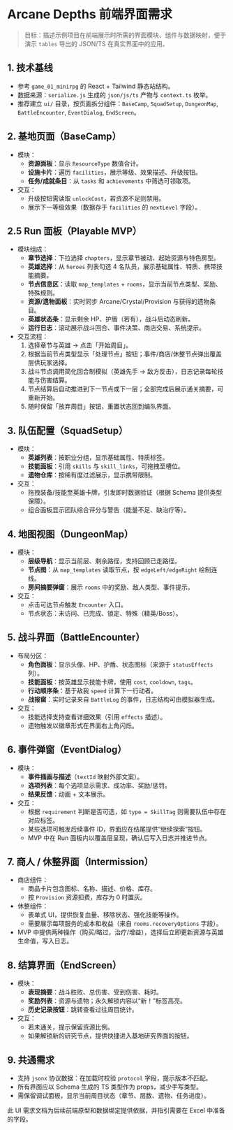 # Arcane Depths 前端界面需求

> 目标：描述示例项目在前端展示时所需的界面模块、组件与数据映射，便于演示 `tables` 导出的 JSON/TS 在真实界面中的应用。

## 1. 技术基线
- 参考 `game_01_minirpg` 的 React + Tailwind 静态站结构。
- 数据来源：`serialize.js` 生成的 `json/js/ts` 产物与 `context.ts` 枚举。
- 推荐建立 `ui/` 目录，按页面拆分组件：`BaseCamp`, `SquadSetup`, `DungeonMap`, `BattleEncounter`, `EventDialog`, `EndScreen`。

## 2. 基地页面（BaseCamp）
- 模块：
  - **资源面板**：显示 `ResourceType` 数值合计。
  - **设施卡片**：遍历 `facilities`，展示等级、效果描述、升级按钮。
  - **任务/成就条目**：从 `tasks` 和 `achievements` 中筛选可领取项。
- 交互：
  - 升级按钮需读取 `unlockCost`，若资源不足则禁用。
  - 展示下一等级效果（数据存于 `facilities` 的 `nextLevel` 字段）。

## 2.5 Run 面板（Playable MVP）
- 模块组成：
  - **章节选择**：下拉选择 `chapters`，显示章节被动、起始资源与特色房型。
  - **英雄选择**：从 `heroes` 列表勾选 4 名队员，展示基础属性、特质、携带技能摘要。
  - **节点信息区**：读取 `map_templates` + `rooms`，显示当前节点类型、奖励、特殊规则。
  - **资源/遗物面板**：实时同步 Arcane/Crystal/Provision 与获得的遗物条目。
  - **英雄状态条**：显示剩余 HP、护盾（若有），战斗后动态刷新。
  - **运行日志**：滚动展示战斗回合、事件决策、商店交易、系统提示。
- 交互流程：
  1. 选择章节与英雄 → 点击「开始周目」。
  2. 根据当前节点类型显示「处理节点」按钮；事件/商店/休整节点弹出覆盖层供玩家选择。
  3. 战斗节点调用简化回合制模拟（英雄先手 → 敌方反击），日志记录每轮技能与伤害结算。
  4. 节点结算后自动推进到下一节点或下一层；全部完成后展示通关摘要，可重新开始。
  5. 随时保留「放弃周目」按钮，重置状态回到编队界面。

## 3. 队伍配置（SquadSetup）
- 模块：
  - **英雄列表**：按职业分组，显示基础属性、特质标签。
  - **技能面板**：引用 `skills` 与 `skill_links`，可拖拽至槽位。
  - **遗物仓库**：按稀有度过滤展示，显示携带限制。
- 交互：
  - 拖拽装备/技能至英雄卡牌，引发即时数据验证（根据 Schema 提供类型保障）。
  - 组合面板显示团队综合评分与警告（能量不足、缺治疗等）。

## 4. 地图视图（DungeonMap）
- 模块：
  - **层级导航**：显示当前层、剩余路径，支持回顾已走路径。
  - **节点图**：从 `map_templates` 读取节点，按 `edgeLeft/edgeRight` 绘制连线。
  - **房间摘要弹窗**：展示 `rooms` 中的奖励、敌人类型、事件提示。
- 交互：
  - 点击可达节点触发 `Encounter` 入口。
  - 节点状态：未访问、已完成、锁定、特殊（精英/Boss）。

## 5. 战斗界面（BattleEncounter）
- 布局分区：
  - **角色面板**：显示头像、HP、护盾、状态图标（来源于 `statusEffects` 列）。
  - **技能面板**：按英雄显示技能卡牌，使用 `cost`, `cooldown`, `tags`。
  - **行动顺序条**：基于敌我 `speed` 计算下一行动者。
  - **战报窗**：实时记录来自 `BattleLog` 的事件，日志结构可由模拟器生成。
- 交互：
  - 技能选择支持查看详细效果（引用 `effects` 描述）。
  - 遗物触发以徽章形式在界面右上角闪烁。

## 6. 事件弹窗（EventDialog）
- 模块：
  - **事件插画与描述**（`textId` 映射外部文案）。
  - **选项列表**：每个选项显示需求、成功率、奖励/惩罚。
  - **结果反馈**：动画 + 文本展示。
- 交互：
  - 根据 `requirement` 判断是否可选，如 `type = SkillTag` 则需要队伍中存在对应标签。
  - 某些选项可触发后续事件 ID，界面应在结尾提供“继续探索”按钮。
  - MVP 中在 Run 面板内以覆盖层呈现，确认后写入日志并推进节点。

## 7. 商人 / 休整界面（Intermission）
- 商店组件：
  - 商品卡片包含图标、名称、描述、价格、库存。
  - 按 `Provision` 资源扣费，库存为 0 时置灰。
- 休整组件：
  - 表单式 UI，提供恢复血量、移除状态、强化技能等操作。
  - 需要展示每项服务的成本和收益（来自 `rooms.recoveryOptions` 字段）。
 - MVP 中提供两种操作（购买/略过，治疗/增益），选择后立即更新资源与英雄生命值，写入日志。

## 8. 结算界面（EndScreen）
- 模块：
  - **表现摘要**：战斗胜败、总伤害、受到伤害、耗时。
  - **奖励列表**：资源与遗物；永久解锁内容以“新！”标签高亮。
  - **历史记录按钮**：跳转查看过往周目统计。
- 交互：
  - 若未通关，提示保留资源比例。
  - 如果解锁新的研究节点，提供快捷进入基地研究界面的按钮。

## 9. 共通需求
- 支持 `jsonx` 协议数据：在加载时校验 `protocol` 字段，提示版本不匹配。
- 所有界面应以 Schema 生成的 TS 类型作为 props，减少手写类型。
- 需保留调试面板，显示当前周目状态（章节、层数、遗物、任务进度）。

此 UI 需求文档为后续前端原型和数据绑定提供依据，并指引需要在 Excel 中准备的字段。

